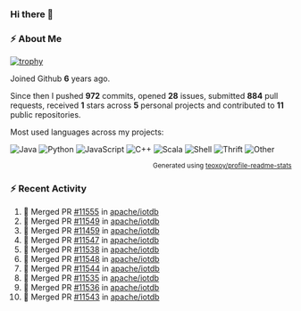 ### Hi there 👋

### :zap: About Me

[![trophy](https://github-profile-trophy.vercel.app/?username=HTHou&theme=onedark)](https://github.com/ryo-ma/github-profile-trophy)
   
Joined Github **6** years ago.

Since then I pushed **972** commits, opened **28** issues, submitted **884** pull requests, received **1** stars across **5** personal projects and contributed to **11** public repositories.

Most used languages across my projects:

![Java](https://img.shields.io/static/v1?style=flat-square&label=%E2%A0%80&color=555&labelColor=%23b07219&message=Java%EF%B8%B195.4%25)
![Python](https://img.shields.io/static/v1?style=flat-square&label=%E2%A0%80&color=555&labelColor=%233572A5&message=Python%EF%B8%B11.2%25)
![JavaScript](https://img.shields.io/static/v1?style=flat-square&label=%E2%A0%80&color=555&labelColor=%23f1e05a&message=JavaScript%EF%B8%B10.7%25)
![C++](https://img.shields.io/static/v1?style=flat-square&label=%E2%A0%80&color=555&labelColor=%23f34b7d&message=C%2B%2B%EF%B8%B10.5%25)
![Scala](https://img.shields.io/static/v1?style=flat-square&label=%E2%A0%80&color=555&labelColor=%23c22d40&message=Scala%EF%B8%B10.4%25)
![Shell](https://img.shields.io/static/v1?style=flat-square&label=%E2%A0%80&color=555&labelColor=%2389e051&message=Shell%EF%B8%B10.3%25)
![Thrift](https://img.shields.io/static/v1?style=flat-square&label=%E2%A0%80&color=555&labelColor=%23D12127&message=Thrift%EF%B8%B10.3%25)
![Other](https://img.shields.io/static/v1?style=flat-square&label=%E2%A0%80&color=555&labelColor=%23ededed&message=Other%EF%B8%B10.8%25)

<p align="right"><sub>Generated using <a href="https://github.com/marketplace/actions/profile-readme-stats">teoxoy/profile-readme-stats</a></sub></p>


<!--![](https://github.com/HTHou/HTHou/blob/output/github-contribution-grid-snake.svg)-->

<!--![Haonan Hou's github stats](https://github-readme-stats.vercel.app/api?username=HTHou&count_private=true&show_icons=true&theme=onedark)-->

<!--![Haonan Hou's wakatime stats](https://github-readme-stats.vercel.app/api/wakatime?username=HTHou&layout=compact&theme=onedark)-->

<!--![Top Langs](https://github-readme-stats.vercel.app/api/top-langs/?username=HTHou&theme=onedark&layout=compact)-->

### :zap: Recent Activity
<!--START_SECTION:activity-->
1. 🎉 Merged PR [#11555](https://github.com/apache/iotdb/pull/11555) in [apache/iotdb](https://github.com/apache/iotdb)
2. 🎉 Merged PR [#11549](https://github.com/apache/iotdb/pull/11549) in [apache/iotdb](https://github.com/apache/iotdb)
3. 🎉 Merged PR [#11459](https://github.com/apache/iotdb/pull/11459) in [apache/iotdb](https://github.com/apache/iotdb)
4. 🎉 Merged PR [#11547](https://github.com/apache/iotdb/pull/11547) in [apache/iotdb](https://github.com/apache/iotdb)
5. 🎉 Merged PR [#11538](https://github.com/apache/iotdb/pull/11538) in [apache/iotdb](https://github.com/apache/iotdb)
6. 🎉 Merged PR [#11548](https://github.com/apache/iotdb/pull/11548) in [apache/iotdb](https://github.com/apache/iotdb)
7. 🎉 Merged PR [#11544](https://github.com/apache/iotdb/pull/11544) in [apache/iotdb](https://github.com/apache/iotdb)
8. 🎉 Merged PR [#11535](https://github.com/apache/iotdb/pull/11535) in [apache/iotdb](https://github.com/apache/iotdb)
9. 🎉 Merged PR [#11536](https://github.com/apache/iotdb/pull/11536) in [apache/iotdb](https://github.com/apache/iotdb)
10. 🎉 Merged PR [#11543](https://github.com/apache/iotdb/pull/11543) in [apache/iotdb](https://github.com/apache/iotdb)
<!--END_SECTION:activity-->

<!--
**HTHou/HTHou** is a ✨ _special_ ✨ repository because its `README.md` (this file) appears on your GitHub profile.

Here are some ideas to get you started:

- 🔭 I’m currently working on ...
- 🌱 I’m currently learning ...
- 👯 I’m looking to collaborate on ...
- 🤔 I’m looking for help with ...
- 💬 Ask me about ...
- 📫 How to reach me: ...
- 😄 Pronouns: ...
- ⚡ Fun fact: ...
-->
